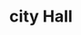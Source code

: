 ---
pid: FS277
title: city Hall
location_transcription: 
zipcode: 
outside_phl: 
neighborhood: 
age: '7'
age_range: 6-13
instagram: 
image_file_name: FS_277.jpg
proposal_transcription: 
topic: Unknown
topic_summary: '0'
type: Other No Form
keywords_other: 
credit: Daniel
image_labels: 
twitter: 
facebook: 
permalink: "/monuments/fs277/"
layout: item-page
---